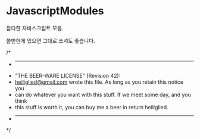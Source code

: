 # JavascriptModules
잡다한 자바스크립트 모음.

쓸만한게 있으면 그대로 쓰셔도 좋습니다.


/*
 * ----------------------------------------------------------------------------
 * "THE BEER-WARE LICENSE" (Revision 42):
 * <heiliglied@gmail.com> wrote this file. As long as you retain this notice you
 * can do whatever you want with this stuff. If we meet some day, and you think
 * this stuff is worth it, you can buy me a beer in return heiliglied.
 * ----------------------------------------------------------------------------
 */
